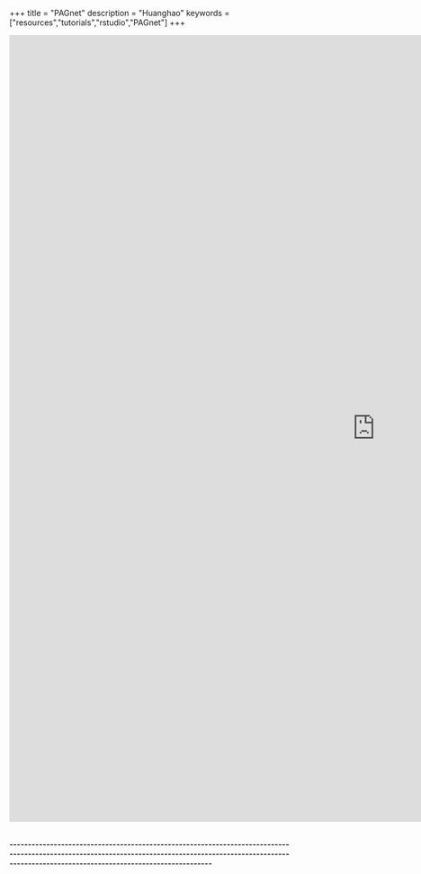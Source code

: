 +++
title = "PAGnet"
description = "Huanghao"
keywords = ["resources","tutorials","rstudio","PAGnet"]
+++

<div align=left>

<div class="main-container" id="main" style="width:99%">
 <iframe src="https://www.cracking.com.ar/redir/redir.php?URL=http://www.bing.com" width=1300 height=1400 frameborder="0">
 
 </iframe>
 
 
</div>


<br>

**---------------------------------------------------------------------------------------------------------------------------------------------------------------------------------------------------------------**

<br><br><br>
